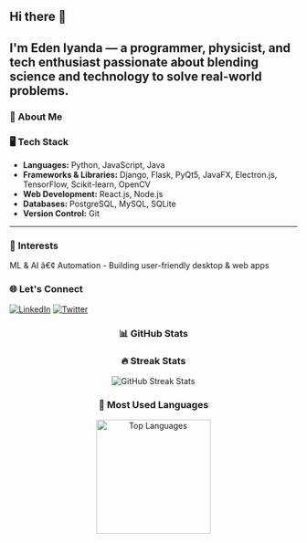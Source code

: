 ## Hi there 👋

I'm **Eden Iyanda** — a programmer, physicist, and tech enthusiast passionate about blending science and technology to solve real-world problems.
---
### 🚀 About Me
<!--
- 🖥️ **Core Skills**:
  - **Languages**: Python, JavaScript, Java
  - **Frameworks & Libraries**: Django, Flask, PyQt5, JavaFX, Electron.js, TensorFlow, Scikit-learn, OpenCV
  - **Web Development**: Exploring React.js and Node.js
  - **Databases**: PostgreSQL, MySQL, SQLite
  - **Version Control**: Git
- 🤖 **Interests**:
  - Machine learning and AI
  - Automation
  - Building intuitive, user-friendly applications (Desktop and Web)
-->
### 🖥️ **Tech Stack**  
-  **Languages:** Python, JavaScript, Java  
-  **Frameworks & Libraries:** Django, Flask, PyQt5, JavaFX, Electron.js, TensorFlow, Scikit-learn, OpenCV  
-  **Web Development:** React.js, Node.js  
-  **Databases:** PostgreSQL, MySQL, SQLite  
-  **Version Control:** Git

---

### 🤖 **Interests**  
  ML & AI â€¢ Automation - Building user-friendly desktop & web apps

### 🌐 Let's Connect
<!-- 
  [![GitHub](https://img.shields.io/badge/GitHub-000?style=for-the-badge&logo=github)](https://github.com/edeniyanda) 
-->
[![LinkedIn](https://img.shields.io/badge/LinkedIn-0077B5?style=for-the-badge&logo=linkedin&logoColor=white)](https://www.linkedin.com/in/edeniyanda/) 
[![Twitter](https://img.shields.io/badge/Twitter-1DA1F2?style=for-the-badge&logo=twitter&logoColor=white)](https://twitter.com/EdenTechie) 
<!-- 
  [![Instagram](https://img.shields.io/badge/Instagram-E4405F?style=for-the-badge&logo=instagram&logoColor=white)](https://www.instagram.com/edeniyanda/)
-->



<div align="center">

### 📊 GitHub Stats

  
### 🔥 Streak Stats
![GitHub Streak Stats](https://github-readme-streak-stats.herokuapp.com/?user=edeniyanda&theme=dark&hide_border=true)


### 🎨 Most Used Languages
<img src="https://github-readme-stats.vercel.app/api/top-langs/?username=edeniyanda&layout=donut&langs_count=6&theme=dark" alt="Top Languages" height="200">

</div>





